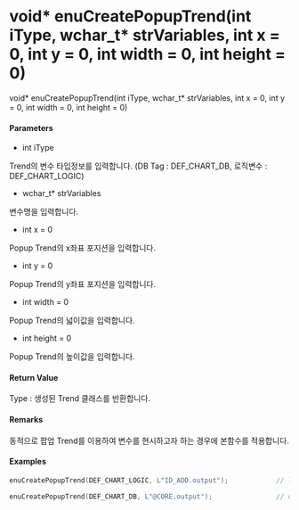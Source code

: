 # void\* enuCreatePopupTrend\(int iType, wchar\_t\* strVariables, int x = 0, int y = 0, int width = 0, int height = 0\)

void\* enuCreatePopupTrend\(int iType, wchar\_t\* strVariables, int x = 0, int y = 0, int width = 0, int height = 0\)

#### Parameters

* int iType

Trend의 변수 타입정보를 입력합니다. \(DB Tag : DEF\_CHART\_DB, 로직변수 : DEF\_CHART\_LOGIC\)

* wchar\_t\* strVariables

변수명을 입력합니다.

* int x = 0

Popup Trend의 x좌표 포지션을 입력합니다.

* int y = 0

Popup Trend의 y좌표 포지션을 입력합니다.

* int width = 0

Popup Trend의 넓이값을 입력합니다.

* int height = 0

Popup Trend의 높이값을 입력합니다.

#### Return Value

Type : 생성된 Trend 클래스를 반환합니다.

#### Remarks

동적으로 팝업 Trend를 이용하여 변수를 현시하고자 하는 경우에 본함수를 적용합니다.

#### Examples

```cpp
enuCreatePopupTrend(DEF_CHART_LOGIC, L"ID_ADD.output");            // logic variable

enuCreatePopupTrend(DEF_CHART_DB, L"@CORE.output");                // db variable
```



